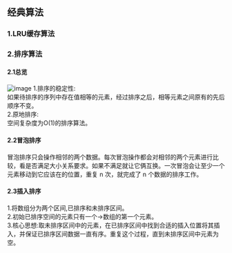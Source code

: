 ## 经典算法

### 1.LRU缓存算法

### 2.排序算法
#### 2.1总览
![image](https://static001.geekbang.org/resource/image/1f/fd/1f6ef7e0a5365d6e9d68f0ccc71755fd.jpg?wh=1142*698)
1.排序的稳定性:  
如果待排序的序列中存在值相等的元素，经过排序之后，相等元素之间原有的先后顺序不变。  
2.原地排序:  
空间复杂度为O(1)的排序算法。
#### 2.2冒泡排序
冒泡排序只会操作相邻的两个数据。每次冒泡操作都会对相邻的两个元素进行比较，看是否满足大小关系要求。如果不满足就让它俩互换。一次冒泡会让至少一个元素移动到它应该在的位置，重复 n 次，就完成了 n 个数据的排序工作。  
#### 2.3插入排序
1.将数组分为两个区间,已排序和未排序区间。  
2.初始已排序空间的元素只有一个->数组的第一个元素。  
3.核心思想:取未排序区间中的元素，在已排序区间中找到合适的插入位置将其插入，并保证已排序区间数据一直有序。重复这个过程，直到未排序区间中元素为空。


